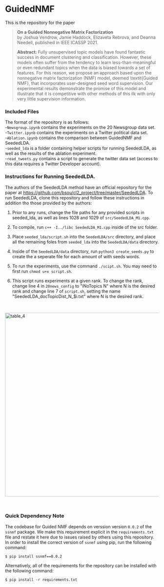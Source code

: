 # GuidedNMF
This is the repository for the paper 

> **On a Guided Nonnegative Matrix Factorization** <br>
> by Joshua Vendrow, Jamie Haddock, Elizaveta Rebrova, and Deanna Needell,
> published in IEEE ICASSP 2021.
> 
> **Abstract:** Fully unsupervised topic models have found fantastic success in document clustering and classification. However, these models often suffer from the tendency to learn less-than-meaningful or even redundant topics when the data is biased towards a set of features. For this reason, we propose an approach based upon the nonnegative matrix factorization (NMF) model, deemed \textit{Guided NMF}, that incorporates user-designed seed word supervision. Our experimental results demonstrate the promise of this model and illustrate that it is competitive with other methods of this ilk with only very little supervision information.


### Included Files
The format of the repository is as follows:  
-`Newsgroup.ipynb` contains the experiments on the 20 Newsgroup data set.  
-`Twitter.ipynb` contains the experiments on a Twitter political data set.  
-`Ablation.ipynb` contains the comparison between GuidedNMF and SeededLDA.  
-`seeded_lda` is a folder containing helper scripts for running SeededLDA, as well as the results of the ablation experiment.  
-`read_tweets.py` contains a script to generate the twitter data set (access to this data requires a Twitter Developer account).  

### Instructions for Running SeededLDA.
The authors of the SeededLDA method have an official repository for the paper at https://github.com/bsou/cl2_project/tree/master/SeededLDA. To run SeededLDA, clone this repository and follow these instructions in addition tho those provided by the authors:

1. Prior to any runs, change the file paths for any provided scripts in seeded_lda, as well as lines 1028 and 1029 of `src/SeededLDA_M1.cpp`.

2. To compile, run `c++ -I../libc SeededLDA_M1.cpp` inside of the src folder.

3. Place `seeded_lda/script.sh` into the `SeededLDA/src` directory, and place all the remaining foles from `seeded_lda` into the `SeededLDA/data` directory.

4. Inside of the `SeededLDA/data` directory, run `python3 create_seeds.py` to create the a seperate file for each amount of with seeds words.

5. To run the experiments, use the command `./scipt.sh`. You may need to first run `chmod u+x script.sh`.

6. This script runs experiments at a given rank. To change the rank, change line 4 in `20news_config` to "iNoTopics N" where N is the desired rank and change line 7 of `script.sh`, setting the name "SeededLDA_docTopicDist_N_$i.txt" where N is the desired rank.

<br />
<p align="left">
<img width="600px" src="https://github.com/jvendrow/GuidedNMF/blob/main/Figures/Table_4.png" alt="table_4">
</p>
<br />

### Quick Dependency Note
The codebase for Guided NMF depends on verssion version `0.0.2` of the `ssnmf` package. We make this requirement explicit in the `requirements.txt` file and restate it here due to issues raised by others using this repository. In order to install the correct version of `ssnmf` using pip, run the following command:
```
$ pip install ssnmf==0.0.2
```
Alternatively, all of the requirements for the repository can be installed with the following command:
```
$ pip install -r requirements.txt
```

